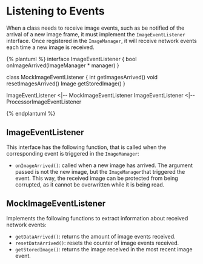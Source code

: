 # Listening to Events
When a class needs to receive image events, such as be notified of the arrival of a new image frame, it must implement the `ImageEventListener` interface. Once registered in the `ImageManager`, it will receive network events each time a new image is received.

{% plantuml %}
interface ImageEventListener {
bool onImageArrived(ImageManager * manager)
}

class MockImageEventListener {
int getImagesArrived()
void resetImagesArrived()
Image getStoredImage()
}

ImageEventListener <|-- MockImageEventListener
ImageEventListener <|-- ProcessorImageEventListener

{% endplantuml %}

## ImageEventListener
This interface has the following function, that is called when the corresponding event is triggered in the `ImageManager`:

* `onImageArrived()`: called when a new image has arrived. The argument passed is not the new image, but the `ImageManager`that triggered the event. This way, the received image can be protected from being corrupted, as it cannot be overwritten while it is being read.


## MockImageEventListener
Implements the following functions to extract information about received network events:

* `getDataArrived()`: returns the amount of image events received.
* `resetDataArrived()`: resets the counter of image events received.
* `getStoredImage()`: returns the image received in the most recent image event.
